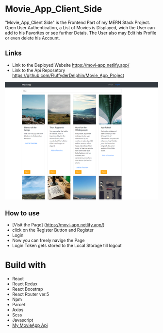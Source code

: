 # Movie_App_Client_Side

"Movie_App_Client Side" is the Frontend Part of my MERN Stack Project.
Open User Authentication, a List of Movies is Displayed, wich the User can add to his Favorites or see further Detais.
The User also may Edit his Profile or even delete his Account. 

## Links
-  Link to the Deployed Website https://movi-app.netlify.app/
-  Link to the Api Reposetory  https://github.com/FluffyderDelphin/Movie_App_Project

<img src="images\movieApp.PNG" alt="Screenshot" width="1200"/>

## How to use 
 - [Visit the Page] (https://movi-app.netlify.app/)
 - click on the Register Button and Register
 - Login 
 - Now you can freely navige the Page 
 -  Login Token gets stored to the Local Storage till logout 


# Build with
- React
- React Redux
- React Boostrap
- React Router ver.5
- Npm
- Parcel
- Axios
- Scss
- Javascript
 - [My  MovieApp Api]( https://github.com/FluffyderDelphin/Movie_App_Project)
 

